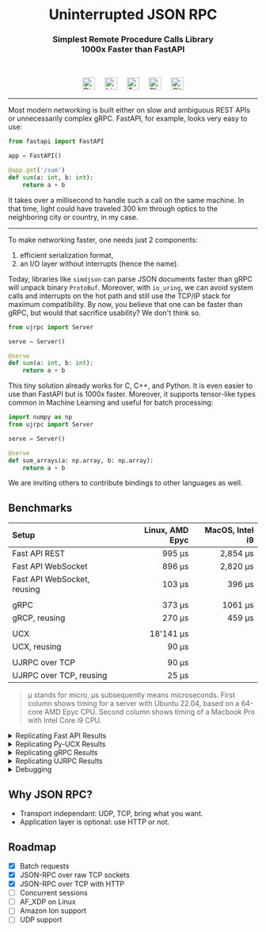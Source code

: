 <h1 align="center">Uninterrupted JSON RPC</h1>
<h3 align="center">
Simplest Remote Procedure Calls Library<br/>
1000x Faster than FastAPI<br/>
</h3>
<br/>

<p align="center">
  <a href="https://discord.gg/xuDmpbEDnQ"><img height="25" src="https://github.com/unum-cloud/ukv/raw/main/assets/icons/discord.svg" alt="Discord"></a>
	&nbsp;&nbsp;&nbsp;
  <a href="https://www.linkedin.com/company/unum-cloud/"><img height="25" src="https://github.com/unum-cloud/ukv/raw/main/assets/icons/linkedin.svg" alt="LinkedIn"></a>
  &nbsp;&nbsp;&nbsp;
  <a href="https://twitter.com/unum_cloud"><img height="25" src="https://github.com/unum-cloud/ukv/raw/main/assets/icons/twitter.svg" alt="Twitter"></a>
  &nbsp;&nbsp;&nbsp;
	<a href="https://unum.cloud/post"><img height="25" src="https://github.com/unum-cloud/ukv/raw/main/assets/icons/blog.svg" alt="Blog"></a>
	&nbsp;&nbsp;&nbsp;
	<a href="https://github.com/unum-cloud/ujrpc"><img height="25" src="https://github.com/unum-cloud/ukv/raw/main/assets/icons/github.svg" alt="GitHub"></a>
</p>

---

Most modern networking is built either on slow and ambiguous REST APIs or unnecessarily complex gRPC. FastAPI, for example, looks very easy to use:

```python
from fastapi import FastAPI

app = FastAPI()

@app.get('/sum')
def sum(a: int, b: int):
    return a + b
```

It takes over a millisecond to handle such a call on the same machine.
In that time, light could have traveled 300 km through optics to the neighboring city or country, in my case.

---

To make networking faster, one needs just 2 components:

1. efficient serialization format,
2. an I/O layer without interrupts (hence the name).

Today, libraries like `simdjson` can parse JSON documents faster than gRPC will unpack binary `ProtoBuf`.
Moreover, with `io_uring`, we can avoid system calls and interrupts on the hot path and still use the TCP/IP stack for maximum compatibility.
By now, you believe that one can be faster than gRPC, but would that sacrifice usability?
We don't think so.

```python
from ujrpc import Server

serve = Server()

@serve
def sum(a: int, b: int):
    return a + b
```

This tiny solution already works for C, C++, and Python.
It is even easier to use than FastAPI but is 1000x faster.
Moreover, it supports tensor-like types common in Machine Learning and useful for batch processing:

```python
import numpy as np
from ujrpc import Server

serve = Server()

@serve
def sum_arrays(a: np.array, b: np.array):
    return a + b
```

We are inviting others to contribute bindings to other languages as well.

## Benchmarks

| Setup                       | Linux, AMD Epyc | MacOS, Intel i9 |
| :-------------------------- | --------------: | --------------: |
| Fast API REST               |          995 μs |        2,854 μs |
| Fast API WebSocket          |          896 μs |        2,820 μs |
| Fast API WebSocket, reusing |          103 μs |          396 μs |
|                             |                 |                 |
| gRPC                        |          373 μs |         1061 μs |
| gRCP, reusing               |          270 μs |          459 μs |
|                             |                 |                 |
| UCX                         |       18'141 μs |                 |
| UCX, reusing                |           90 μs |                 |
|                             |                 |                 |
| UJRPC over TCP              |           90 μs |                 |
| UJRPC over TCP, reusing     |           25 μs |                 |

> μ stands for micro, μs subsequently means microseconds.
> First column shows timing for a server with Ubuntu 22.04, based on a 64-core AMD Epyc CPU.
> Second column shows timing of a Macbook Pro with Intel Core i9 CPU.

<details>
  <summary>Replicating Fast API Results</summary>

    ```sh
    pip install uvicorn[standard] fastapi
    pip install websocket-client requests
    uvicorn benchmark.fast_api_server:app --log-level critical &
    python ./benchmark/fast_api_client.py
    kill %% # Kill the most recent background job
    ```
</details>

<details>
  <summary>Replicating Py-UCX Results</summary>

    ```sh
    conda create -y -n ucx -c conda-forge -c rapidsai ucx-proc=*=cpu ucx ucx-py python=3.9
    conda activate ucx
    uvicorn benchmark.fast_api_server:app --log-level critical &
    python ./benchmark/fast_api_client.py
    kill %% # Kill the most recent background job
    ```
</details>

<details>
  <summary>Replicating gRPC Results</summary>

    ```sh
    pip install grpcio grpcio-tools
    python ./benchmark/grpc_server.py &
    python ./benchmark/grpc_client.py
    kill %% # Kill the most recent background job
    ```
</details>

<details>
  <summary>Replicating UJRPC Results</summary>

    ```sh
    cmake -DCMAKE_BUILD_TYPE=Release -B ./build_release && make -j8 --silent -C ./build_release
    ./build_release/ujrpc_server_bench &
    python ./benchmark/ujrpc_client.py
    kill %% # Kill the most recent background job
    ```
</details>

<details>
  <summary>Debugging</summary>
  
    ```sh
    cmake -DCMAKE_BUILD_TYPE=Debug -B ./build_debug && make -j8 --silent -C ./build_debug
    ```
</details>

## Why JSON RPC?

- Transport independant: UDP, TCP, bring what you want.
- Application layer is optional: use HTTP or not.

## Roadmap

- [x] Batch requests
- [x] JSON-RPC over raw TCP sockets
- [x] JSON-RPC over TCP with HTTP
- [ ] Concurrent sessions
- [ ] AF_XDP on Linux
- [ ] Amazon Ion support
- [ ] UDP support
